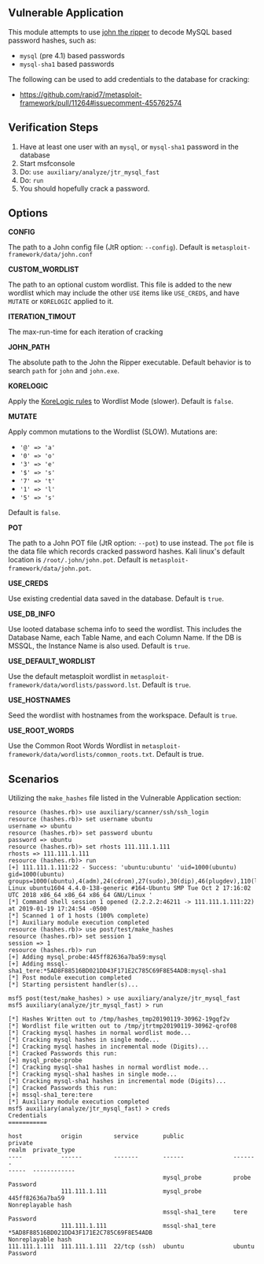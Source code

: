 ## Vulnerable Application

  This module attempts to use [john the ripper](https://www.openwall.com/john/) to decode MySQL
  based password hashes, such as:

  * `mysql` (pre 4.1) based passwords
  * `mysql-sha1` based passwords

  The following can be used to add credentials to the database for cracking:

  * https://github.com/rapid7/metasploit-framework/pull/11264#issuecomment-455762574

## Verification Steps

  1. Have at least one user with an `mysql`, or `mysql-sha1` password in the database
  2. Start msfconsole
  3. Do: ```use auxiliary/analyze/jtr_mysql_fast```
  4. Do: ```run```
  5. You should hopefully crack a password.

## Options


   **CONFIG**

   The path to a John config file (JtR option: `--config`).  Default is `metasploit-framework/data/john.conf`

   **CUSTOM_WORDLIST**

   The path to an optional custom wordlist.  This file is added to the new wordlist which may include the other
   `USE` items like `USE_CREDS`, and have `MUTATE` or `KORELOGIC` applied to it.

   **ITERATION_TIMOUT**

   The max-run-time for each iteration of cracking

   **JOHN_PATH**

   The absolute path to the John the Ripper executable.  Default behavior is to search `path` for
   `john` and `john.exe`.

   **KORELOGIC**

   Apply the [KoreLogic rules](http://contest-2010.korelogic.com/rules.html) to Wordlist Mode (slower).
   Default is `false`.

   **MUTATE**

   Apply common mutations to the Wordlist (SLOW).  Mutations are:

   * `'@' => 'a'`
   * `'0' => 'o'`
   * `'3' => 'e'`
   * `'$' => 's'`
   * `'7' => 't'`
   * `'1' => 'l'`
   * `'5' => 's'`

   Default is `false`.

   **POT**

   The path to a John POT file (JtR option: `--pot`) to use instead.  The `pot` file is the data file which
   records cracked password hashes.  Kali linux's default location is `/root/.john/john.pot`.
   Default is `metasploit-framework/data/john.pot`.

   **USE_CREDS**

   Use existing credential data saved in the database.  Default is `true`.

   **USE_DB_INFO**

   Use looted database schema info to seed the wordlist.  This includes the Database Name, each Table Name,
   and each Column Name.  If the DB is MSSQL, the Instance Name is also used.  Default is `true`.

   **USE_DEFAULT_WORDLIST**

   Use the default metasploit wordlist in `metasploit-framework/data/wordlists/password.lst`.  Default is
   `true`.

   **USE_HOSTNAMES**

   Seed the wordlist with hostnames from the workspace.  Default is `true`.

   **USE_ROOT_WORDS**

   Use the Common Root Words Wordlist in `metasploit-framework/data/wordlists/common_roots.txt`.  Default
   is true.

## Scenarios

Utilizing the `make_hashes` file listed in the Vulnerable Application section:

```
resource (hashes.rb)> use auxiliary/scanner/ssh/ssh_login
resource (hashes.rb)> set username ubuntu
username => ubuntu
resource (hashes.rb)> set password ubuntu
password => ubuntu
resource (hashes.rb)> set rhosts 111.111.1.111
rhosts => 111.111.1.111
resource (hashes.rb)> run
[+] 111.111.1.111:22 - Success: 'ubuntu:ubuntu' 'uid=1000(ubuntu) gid=1000(ubuntu) groups=1000(ubuntu),4(adm),24(cdrom),27(sudo),30(dip),46(plugdev),110(lxd),115(lpadmin),116(sambashare) Linux ubuntu1604 4.4.0-138-generic #164-Ubuntu SMP Tue Oct 2 17:16:02 UTC 2018 x86_64 x86_64 x86_64 GNU/Linux '
[*] Command shell session 1 opened (2.2.2.2:46211 -> 111.111.1.111:22) at 2019-01-19 17:24:54 -0500
[*] Scanned 1 of 1 hosts (100% complete)
[*] Auxiliary module execution completed
resource (hashes.rb)> use post/test/make_hashes
resource (hashes.rb)> set session 1
session => 1
resource (hashes.rb)> run
[+] Adding mysql_probe:445ff82636a7ba59:mysql
[+] Adding mssql-sha1_tere:*5AD8F88516BD021DD43F171E2C785C69F8E54ADB:mysql-sha1
[*] Post module execution completed
[*] Starting persistent handler(s)...
```
```
msf5 post(test/make_hashes) > use auxiliary/analyze/jtr_mysql_fast 
msf5 auxiliary(analyze/jtr_mysql_fast) > run

[*] Hashes Written out to /tmp/hashes_tmp20190119-30962-19gqf2v
[*] Wordlist file written out to /tmp/jtrtmp20190119-30962-qrof08
[*] Cracking mysql hashes in normal wordlist mode...
[*] Cracking mysql hashes in single mode...
[*] Cracking mysql hashes in incremental mode (Digits)...
[*] Cracked Passwords this run:
[+] mysql_probe:probe
[*] Cracking mysql-sha1 hashes in normal wordlist mode...
[*] Cracking mysql-sha1 hashes in single mode...
[*] Cracking mysql-sha1 hashes in incremental mode (Digits)...
[*] Cracked Passwords this run:
[+] mssql-sha1_tere:tere
[*] Auxiliary module execution completed
msf5 auxiliary(analyze/jtr_mysql_fast) > creds
Credentials
===========

host           origin         service       public              private                                                                                                                                         realm  private_type
----           ------         -------       ------              -------                                                                                                                                         -----  ------------
                                            mysql_probe         probe                                                                                                                                                  Password
               111.111.1.111                mysql_probe         445ff82636a7ba59                                                                                                                                       Nonreplayable hash
                                            mssql-sha1_tere     tere                                                                                                                                                   Password
               111.111.1.111                mssql-sha1_tere     *5AD8F88516BD021DD43F171E2C785C69F8E54ADB                                                                                                              Nonreplayable hash
111.111.1.111  111.111.1.111  22/tcp (ssh)  ubuntu              ubuntu                                                                                                                                                 Password
```
